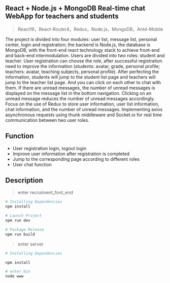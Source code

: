 ## React + Node.js +  MongoDB Real-time chat WebApp for teachers and students

> React16，React-Router4，Redux，Node.js，MongoDB，Antd-Mobile

The project is divided into four modules: user list, message list, personal center, login and registration; the backend is Node.js, the database is MongoDB, with the front-end react technology stack to achieve front-end and back-end intermodulation. Users are divided into two roles: student and teacher. User registration can choose the role, after successful registration need to improve the information (students: avatar, grade, personal profile; teachers: avatar, teaching subjects, personal profile). After perfecting the information, students will jump to the student list page and teachers will jump to the teacher list page. And you can click on each other to chat with them. If there are unread messages, the number of unread messages is displayed on the message list in the bottom navigation. Clicking on an unread message reduces the number of unread messages accordingly. Focus on the use of Redux to store user information, user list information, chat information, and the number of unread messages. Implementing axios asynchronous requests using thunk middleware and Socket.io for real time communication between two user roles.


## Function
* User registration login, logout login
* Improve user information after registration is completed
* Jump to the corresponding page according to different roles
* User chat function

## Description
> enter recruiment_font_end

``` bash
# Installing Dependencies
npm install

# Launch Project
npm run dev

# Package Release
npm run build

```
> enter server

``` bash
# Installing Dependencies

npm install

# enter bin
node www

```
